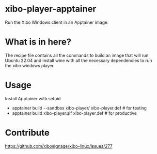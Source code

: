 # xibo-player-apptainer
Run the Xibo Windows client in an Apptainer image.

# What is in here?
The recipe file contains all the commands to build an image that will run Ubuntu 22.04 and install wine with all the necessary dependencies to run the xibo windows player.

# Usage
Install Apptainer with setuid
- apptainer build --sandbox xibo-player/ xibo-player.def # for testing
- apptainer build xibo-player.sif xibo-player.def # for productive

# Contribute
https://github.com/xibosignage/xibo-linux/issues/277
